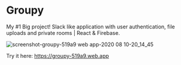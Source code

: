 # Groupy
My #1 Big project! 
Slack like application with user authentication, file uploads and private rooms | React & Firebase.



![screenshot-groupy-519a9 web app-2020 08 10-20_14_45](https://user-images.githubusercontent.com/63794877/89810864-67917100-db46-11ea-94b7-c31caf74cabb.png)





Try it here:
https://groupy-519a9.web.app
